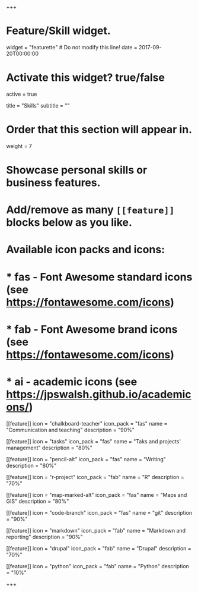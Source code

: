 +++
# Feature/Skill widget.
widget = "featurette"  # Do not modify this line!
date = 2017-09-20T00:00:00

# Activate this widget? true/false
active = true

title = "Skills"
subtitle = ""

# Order that this section will appear in.
weight = 7

# Showcase personal skills or business features.
#
# Add/remove as many `[[feature]]` blocks below as you like.
#
# Available icon packs and icons:
# * fas - Font Awesome standard icons (see https://fontawesome.com/icons)
# * fab - Font Awesome brand icons (see https://fontawesome.com/icons)
# * ai - academic icons (see https://jpswalsh.github.io/academicons/)

[[feature]]
  icon = "chalkboard-teacher"
  icon_pack = "fas"
  name = "Communication and teaching"
  description = "90%"

[[feature]]
  icon = "tasks"
  icon_pack = "fas"
  name = "Taks and projects' management"
  description = "80%"

[[feature]]
  icon = "pencil-alt"
  icon_pack = "fas"
  name = "Writing"
  description = "80%"

[[feature]]
  icon = "r-project"
  icon_pack = "fab"
  name = "R"
  description = "70%"

[[feature]]
  icon = "map-marked-alt"
  icon_pack = "fas"
  name = "Maps and GIS"
  description = "80%"

[[feature]]
  icon = "code-branch"
  icon_pack = "fas"
  name = "git"
  description = "90%"

[[feature]]
  icon = "markdown"
  icon_pack = "fab"
  name = "Markdown and reporting"
  description = "90%"

[[feature]]
  icon = "drupal"
  icon_pack = "fab"
  name = "Drupal"
  description = "70%"

[[feature]]
  icon = "python"
  icon_pack = "fab"
  name = "Python"
  description = "10%"

+++
